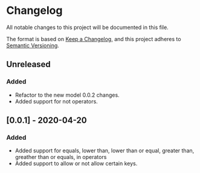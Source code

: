 # Changelog
All notable changes to this project will be documented in this file.

The format is based on [Keep a Changelog](https://keepachangelog.com/en/1.0.0/),
and this project adheres to [Semantic Versioning](https://semver.org/spec/v2.0.0.html).

## Unreleased

### Added

- Refactor to the new model 0.0.2 changes.
- Added support for not operators.

## [0.0.1] - 2020-04-20

### Added

- Added support for equals, lower than, lower than or equal, greater than, greather than or equals, in operators
- Added support to allow or not allow certain keys.